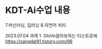 # KDT-Ai수업 내용 
7.머신러닝, 딥러닝 
8.자연어 처리 

2023.07.04 과제 1. GloVe알아보자는 티스트로에  https://sangdal91.tistory.com/96
